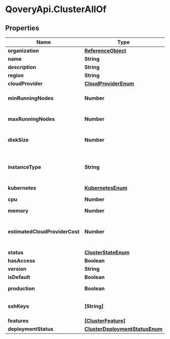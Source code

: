 # QoveryApi.ClusterAllOf

## Properties

Name | Type | Description | Notes
------------ | ------------- | ------------- | -------------
**organization** | [**ReferenceObject**](ReferenceObject.md) |  | [optional] 
**name** | **String** | name is case-insensitive | 
**description** | **String** |  | [optional] 
**region** | **String** |  | 
**cloudProvider** | [**CloudProviderEnum**](CloudProviderEnum.md) |  | 
**minRunningNodes** | **Number** |  | [optional] [default to 1]
**maxRunningNodes** | **Number** |  | [optional] [default to 1]
**diskSize** | **Number** | Unit is in GB. The disk size to be used for the node configuration | [optional] [default to 20]
**instanceType** | **String** | the instance type to be used for this cluster. The list of values can be retrieved via the endpoint /{CloudProvider}/instanceType | [optional] 
**kubernetes** | [**KubernetesEnum**](KubernetesEnum.md) |  | [optional] 
**cpu** | **Number** | unit is millicores (m). 1000m &#x3D; 1 cpu | [optional] 
**memory** | **Number** | unit is MB. 1024 MB &#x3D; 1GB | [optional] 
**estimatedCloudProviderCost** | **Number** | This is an estimation of the cost this cluster will represent on your cloud proider bill, based on your current configuration | [optional] 
**status** | [**ClusterStateEnum**](ClusterStateEnum.md) |  | [optional] 
**hasAccess** | **Boolean** |  | [optional] 
**version** | **String** |  | [optional] 
**isDefault** | **Boolean** |  | [optional] 
**production** | **Boolean** | specific flag to indicate that this cluster is a production one | [optional] 
**sshKeys** | **[String]** | Indicate your public ssh_key to remotely connect to your EC2 instance. | [optional] 
**features** | [**[ClusterFeature]**](ClusterFeature.md) |  | [optional] 
**deploymentStatus** | [**ClusterDeploymentStatusEnum**](ClusterDeploymentStatusEnum.md) |  | [optional] 


